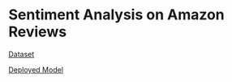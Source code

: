 # Sentiment Analysis on Amazon Reviews

 [Dataset](https://www.kaggle.com/datasets/snap/amazon-fine-food-reviews?resource=download)

 [Deployed Model](https://sediment-analysis-vg77fojhbjv4is8zat8ppw.streamlit.app/)
